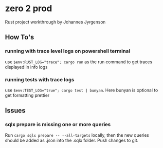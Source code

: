 # zero 2 prod

Rust project workthrough by Johannes Jyrgenson

## How To's

### running with trace level logs on powershell terminal
use `$env:RUST_LOG="trace"; cargo run` as the run command to get traces displayed in info logs

### running tests with trace logs
use `$env:TEST_LOG="true"; cargo test | bunyan`. Here bunyan is optional to get formatting prettier

## Issues

### sqlx prepare is missing one or more queries
Run `cargo sqlx prepare -- --all-targets` locally, then the new queries should be added as .json into the .sqlx folder.
Push changes to git.
